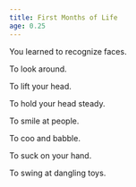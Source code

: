 ```yaml
---
title: First Months of Life
age: 0.25
---
```


You learned to recognize faces. <IncreaseStat stat="STAT.INTELLIGENCE"/>

To look around. <IncreaseStat stat="STAT.PERCEPTION"/>

To lift your head. <IncreaseStat stat="STAT.STRENGTH"/>

To hold your head steady. <IncreaseStat stat="STAT.STAMINA"/>

To smile at people. <IncreaseStat stat="STAT.PRESENCE"/>

To coo and babble.  <IncreaseStat stat="STAT.COMMUNICATION"/>

To suck on your hand. <IncreaseStat stat="STAT.DEXTERITY"/>

To swing at dangling toys. <IncreaseStat stat="STAT.QUICKNESS"/>

